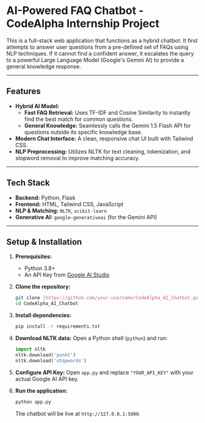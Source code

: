 # AI-Powered FAQ Chatbot - CodeAlpha Internship Project

This is a full-stack web application that functions as a hybrid chatbot. It first attempts to answer user questions from a pre-defined set of FAQs using NLP techniques. If it cannot find a confident answer, it escalates the query to a powerful Large Language Model (Google's Gemini AI) to provide a general knowledge response.

---

## Features

- **Hybrid AI Model:**
  - **Fast FAQ Retrieval:** Uses TF-IDF and Cosine Similarity to instantly find the best match for common questions.
  - **General Knowledge:** Seamlessly calls the Gemini 1.5 Flash API for questions outside its specific knowledge base.
- **Modern Chat Interface:** A clean, responsive chat UI built with Tailwind CSS.
- **NLP Preprocessing:** Utilizes NLTK for text cleaning, tokenization, and stopword removal to improve matching accuracy.

---

## Tech Stack

- **Backend:** Python, Flask
- **Frontend:** HTML, Tailwind CSS, JavaScript
- **NLP & Matching:** `NLTK`, `scikit-learn`
- **Generative AI:** `google-generativeai` (for the Gemini API)

---

## Setup & Installation

1.  **Prerequisites:**
    - Python 3.8+
    - An API Key from [Google AI Studio](https://aistudio.google.com/)

2.  **Clone the repository:**
    ```bash
    git clone [https://github.com/your-username/CodeAlpha_AI_Chatbot.git](https://github.com/your-username/CodeAlpha_AI_Chatbot.git)
    cd CodeAlpha_AI_Chatbot
    ```

3.  **Install dependencies:**
    ```bash
    pip install -r requirements.txt
    ```

4.  **Download NLTK data:**
    Open a Python shell (`python`) and run:
    ```python
    import nltk
    nltk.download('punkt')
    nltk.download('stopwords')
    ```

5.  **Configure API Key:**
    Open `app.py` and replace `"YOUR_API_KEY"` with your actual Google AI API key.

6.  **Run the application:**
    ```bash
    python app.py
    ```
    The chatbot will be live at `http://127.0.0.1:5000`.
